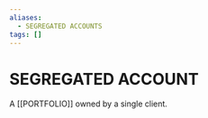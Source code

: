 ```yaml
---
aliases:
  - SEGREGATED ACCOUNTS
tags: []
---
```

# SEGREGATED ACCOUNT
A [[PORTFOLIO]] owned by a single client.